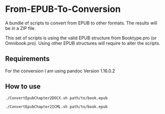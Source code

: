 # From-EPUB-To-Conversion

A bundle of scripts to convert from EPUB to other formats. The results will be in a ZIP file.

This set of scripts is using the valid EPUB structure from Booktype.pro (or Omnibook.pro). 
Using other EPUB structures will require to alter the scripts.

## Requirements

For the conversion I am using pandoc Version 1.16.0.2

## How to use

`./ConvertEpubChapter2DOCX.sh path/to/book.epub`

`./ConvertEpubChapter2ICML.sh path/to/book.epub`